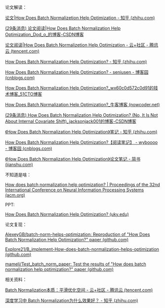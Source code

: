 论文解读：

[论文|How Does Batch Normalizetion Help Optimization - 知乎 (zhihu.com)](https://zhuanlan.zhihu.com/p/66683061)

[(29条消息) 论文阅读|How Does Batch Normalization Help Optimization_Dod_o_的博客-CSDN博客](https://blog.csdn.net/ltc844139730/article/details/92011894)

[论文阅读|How Does Batch Normalizetion Help Optimization - 云+社区 - 腾讯云 (tencent.com)](https://cloud.tencent.com/developer/article/1446070)



[How Does Batch Normalization Help Optimization? - 知乎 (zhihu.com)](https://zhuanlan.zhihu.com/p/64312433)

[How Does Batch Normalization Help Optimization? - seniusen - 博客园 (cnblogs.com)](https://www.cnblogs.com/seniusen/p/10795297.html)

[How Does Batch Normalization Help Optimization?_wx60c0d572c0d91的技术博客_51CTO博客](https://blog.51cto.com/u_15265149/2914203)

[How Does Batch Normalization Help Optimization?_牛客博客 (nowcoder.net)](https://blog.nowcoder.net/n/7b6eab9c244c474d8dc03aa1907edd19?from=nowcoder_improve)



[(29条消息) How Does Batch Normalization Help Optimization? (No, It Is Not About Internal Covariate Shift)_jacksonjack001的博客-CSDN博客](https://blog.csdn.net/u013422403/article/details/80753036)



[《How Does Batch Normalization Help Optimization》笔记 - 知乎 (zhihu.com)](https://zhuanlan.zhihu.com/p/72912402)



[How Does Batch Normalization Help Optimization?【阅读笔记】 - wyboooo - 博客园 (cnblogs.com)](https://www.cnblogs.com/wyboooo/p/13542717.html)



[《How Does Batch Normalization Help Optimization》论文笔记 - 简书 (jianshu.com)](https://www.jianshu.com/p/f12bbba02cb3)







不知道是啥：

[How does batch normalization help optimization? | Proceedings of the 32nd International Conference on Neural Information Processing Systems (acm.org)](https://dl.acm.org/doi/10.5555/3327144.3327174)



PPT:

[How Does Batch Normalization Help Optimization? (uky.edu)](http://www.ms.uky.edu/~qye/MA721/presentations/Adams.pdf)



论文复现：

[AlexeyGB/batch-norm-helps-optimization: Reproduction of "How Does Batch Normalization Help Optimization?" paper (github.com)](https://github.com/AlexeyGB/batch-norm-helps-optimization)

[Explore21/B_implement-How-does-batch-normalization-helps-optimization (github.com)](https://github.com/Explore21/B_implement-How-does-batch-normalization-helps-optimization)

[mameli/Test_batch_norm_paper: Test the results of "How does batch normalization help optimization?" paper (github.com)](https://github.com/mameli/Test_batch_norm_paper)



相关资料：

[Batch Normalization本质：平滑优化空间 - 云+社区 - 腾讯云 (tencent.com)](https://cloud.tencent.com/developer/article/1636775)

[深度学习中 Batch Normalization为什么效果好？ - 知乎 (zhihu.com)](https://www.zhihu.com/question/38102762)



